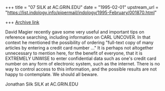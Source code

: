 +++
title = "07 SILK at AC.GRIN.EDU"
date = "1995-02-01"
upstream_url = "https://list.indology.info/pipermail/indology/1995-February/001870.html"

+++
[Archive link](https://list.indology.info/pipermail/indology/1995-February/001870.html)

David Magier recently gave some very useful and important tips on reference
searching, including information on CARL UNCOVER.  In that context he
mentioned the possibility of ordering  "full-text copy of many articles by
entering a credit card number ..."  It is perhaps not altogether
unnecessary to mention here, for the benefit of everyone, that it is
EXTREMELY UNWISE to enter confidential data such as one's credit card
number on any form of electronic system, such as the internet.   There is
no way to control access to this information, and the possible  results are
not happy to contemplate.  We should all beware.

Jonathan Silk
SILK at AC.GRIN.EDU







